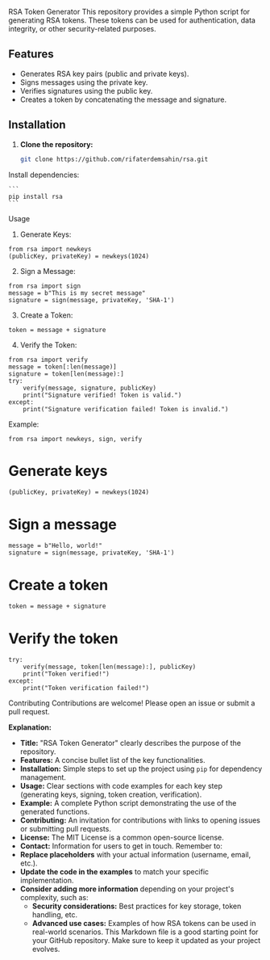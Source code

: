 RSA Token Generator
This repository provides a simple Python script for generating RSA tokens. These tokens can be used for authentication, data integrity, or other security-related purposes.
## Features
* Generates RSA key pairs (public and private keys).
* Signs messages using the private key.
* Verifies signatures using the public key.
* Creates a token by concatenating the message and signature.
## Installation

1. **Clone the repository:**

    ```bash
   git clone https://github.com/rifaterdemsahin/rsa.git
    ```
Install dependencies:

    ```
    pip install rsa
    ```
    
Usage
1. Generate Keys:
```
from rsa import newkeys
(publicKey, privateKey) = newkeys(1024)
```
2. Sign a Message:
```
from rsa import sign
message = b"This is my secret message"
signature = sign(message, privateKey, 'SHA-1')
```
3. Create a Token:
```
token = message + signature
```
4. Verify the Token:
```
from rsa import verify
message = token[:len(message)]
signature = token[len(message):]
try:
    verify(message, signature, publicKey)
    print("Signature verified! Token is valid.")
except:
    print("Signature verification failed! Token is invalid.")
```
Example:
```
from rsa import newkeys, sign, verify
```
# Generate keys
```
(publicKey, privateKey) = newkeys(1024)
```
# Sign a message
```
message = b"Hello, world!"
signature = sign(message, privateKey, 'SHA-1')
```
# Create a token
```
token = message + signature
```
# Verify the token
```
try:
    verify(message, token[len(message):], publicKey)
    print("Token verified!")
except:
    print("Token verification failed!")
```

Contributing
Contributions are welcome! Please open an issue or submit a pull request.


**Explanation:**
* **Title:**  "RSA Token Generator" clearly describes the purpose of the repository.
* **Features:**  A concise bullet list of the key functionalities.
* **Installation:**  Simple steps to set up the project using `pip` for dependency management.
* **Usage:**  Clear sections with code examples for each key step (generating keys, signing, token creation, verification).
* **Example:**  A complete Python script demonstrating the use of the generated functions.
* **Contributing:**  An invitation for contributions with links to opening issues or submitting pull requests.
* **License:**  The MIT License is a common open-source license.
* **Contact:**  Information for users to get in touch.
Remember to:
* **Replace placeholders** with your actual information (username, email, etc.).
* **Update the code in the examples** to match your specific implementation.
* **Consider adding more information** depending on your project's complexity, such as:
    * **Security considerations:**  Best practices for key storage, token handling, etc.
    * **Advanced use cases:**  Examples of how RSA tokens can be used in real-world scenarios.
This Markdown file is a good starting point for your GitHub repository. Make sure to keep it updated as your project evolves.
